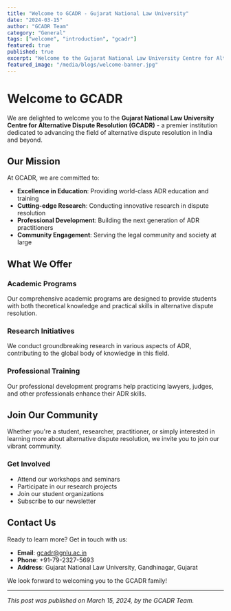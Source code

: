 ```yaml
---
title: "Welcome to GCADR - Gujarat National Law University"
date: "2024-03-15"
author: "GCADR Team"
category: "General"
tags: ["welcome", "introduction", "gcadr"]
featured: true
published: true
excerpt: "Welcome to the Gujarat National Law University Centre for Alternative Dispute Resolution - your gateway to excellence in ADR education and practice."
featured_image: "/media/blogs/welcome-banner.jpg"
---
```


# Welcome to GCADR

We are delighted to welcome you to the **Gujarat National Law University Centre for Alternative Dispute Resolution (GCADR)** - a premier institution dedicated to advancing the field of alternative dispute resolution in India and beyond.

## Our Mission

At GCADR, we are committed to:

- **Excellence in Education**: Providing world-class ADR education and training
- **Cutting-edge Research**: Conducting innovative research in dispute resolution
- **Professional Development**: Building the next generation of ADR practitioners
- **Community Engagement**: Serving the legal community and society at large

## What We Offer

### Academic Programs
Our comprehensive academic programs are designed to provide students with both theoretical knowledge and practical skills in alternative dispute resolution.

### Research Initiatives
We conduct groundbreaking research in various aspects of ADR, contributing to the global body of knowledge in this field.

### Professional Training
Our professional development programs help practicing lawyers, judges, and other professionals enhance their ADR skills.

## Join Our Community

Whether you're a student, researcher, practitioner, or simply interested in learning more about alternative dispute resolution, we invite you to join our vibrant community.

### Get Involved
- Attend our workshops and seminars
- Participate in our research projects
- Join our student organizations
- Subscribe to our newsletter

## Contact Us

Ready to learn more? Get in touch with us:

- **Email**: [gcadr@gnlu.ac.in](mailto:gcadr@gnlu.ac.in)
- **Phone**: +91-79-2327-5693
- **Address**: Gujarat National Law University, Gandhinagar, Gujarat

We look forward to welcoming you to the GCADR family!

---

*This post was published on March 15, 2024, by the GCADR Team.*
